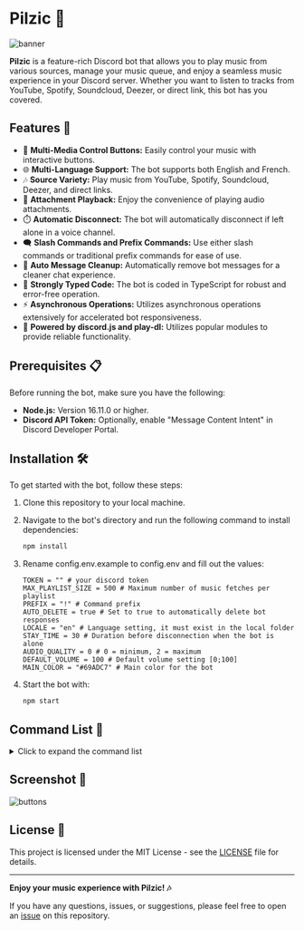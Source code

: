 # Pilzic 🎵

![banner](https://i.imgur.com/y73VY4q.jpg)

**Pilzic** is a feature-rich Discord bot that allows you to play music from various sources, manage your music queue, and enjoy a seamless music experience in your Discord server. Whether you want to listen to tracks from YouTube, Spotify, Soundcloud, Deezer, or direct link, this bot has you covered.

## Features 🚀

- 🎵 **Multi-Media Control Buttons:** Easily control your music with interactive buttons.
- 🌐 **Multi-Language Support:** The bot supports both English and French.
- 🎶 **Source Variety:** Play music from YouTube, Spotify, Soundcloud, Deezer, and direct links.
- 📎 **Attachment Playback:** Enjoy the convenience of playing audio attachments.
- ⏱️ **Automatic Disconnect:** The bot will automatically disconnect if left alone in a voice channel.
- 🗨️ **Slash Commands and Prefix Commands:** Use either slash commands or traditional prefix commands for ease of use.
- 🧹 **Auto Message Cleanup:** Automatically remove bot messages for a cleaner chat experience.
- 💪 **Strongly Typed Code:** The bot is coded in TypeScript for robust and error-free operation.
- ⚡ **Asynchronous Operations:** Utilizes asynchronous operations extensively for accelerated bot responsiveness.
- 🤖 **Powered by discord.js and play-dl:** Utilizes popular modules to provide reliable functionality.

## Prerequisites 📋

Before running the bot, make sure you have the following:

- **Node.js:** Version 16.11.0 or higher.
- **Discord API Token:** Optionally, enable "Message Content Intent" in Discord Developer Portal.

## Installation 🛠️

To get started with the bot, follow these steps:

1. Clone this repository to your local machine.
2. Navigate to the bot's directory and run the following command to install dependencies:

   ```bash
   npm install
   ```

3. Rename config.env.example to config.env and fill out the values:
    ```env
    TOKEN = "" # your discord token
    MAX_PLAYLIST_SIZE = 500 # Maximum number of music fetches per playlist
    PREFIX = "!" # Command prefix
    AUTO_DELETE = true # Set to true to automatically delete bot responses
    LOCALE = "en" # Language setting, it must exist in the local folder
    STAY_TIME = 30 # Duration before disconnection when the bot is alone
    AUDIO_QUALITY = 0 # 0 = minimum, 2 = maximum
    DEFAULT_VOLUME = 100 # Default volume setting [0;100]
    MAIN_COLOR = "#69ADC7" # Main color for the bot
    ```
4. Start the bot with:

   ```bash
   npm start
   ```

## Command List 📜

<details>
<summary>Click to expand the command list</summary>

- `-autoplay`: Enable automatic queue filling.
- `-help (h)`: Display all available commands and their descriptions.
- `-insert`: Add a song to the beginning of the queue.
- `-invite`: Send the bot's invitation link.
- `-jumpto (jump)`: Jump to the selected position in the queue.
- `-loop (l)`: Loop the currently playing music.
- `-lyrics (ly)`: Get the lyrics of the currently playing song.
- `-move (l)`: Move the music to loop.
- `-nowplaying (np)`: Display the currently playing song.
- `-pause`: Pause the currently playing music.
- `-ping`: Show the bot's ping.
- `-play (p)`: Listen to music from YouTube and other sources.
- `-previous`: Go back in the playback queue.
- `-queue (q)`: Display the playback queue and the currently playing song.
- `-remove (rm)`: Remove a song from the queue.
- `-resume (r)`: Resume playback of the paused music.
- `-search (sh)`: Search and select videos to listen to.
- `-seek`: Jump to a specific point in the currently playing music.
- `-shuffle`: Shuffle the queue.
- `-skip (s)`: Skip the currently playing song.
- `-stop`: Stop the music playback.
- `-uptime (up)`: Check the bot's uptime.
- `-volume (v)`: Adjust the volume of the currently playing music.

</details>

## Screenshot 📸

![buttons](https://i.imgur.com/B1WKjlO.png)

## License 📄

This project is licensed under the MIT License - see the [LICENSE](LICENSE) file for details.

---

**Enjoy your music experience with Pilzic! 🎶**

If you have any questions, issues, or suggestions, please feel free to open an [issue](insert_link_to_issues_here) on this repository.
